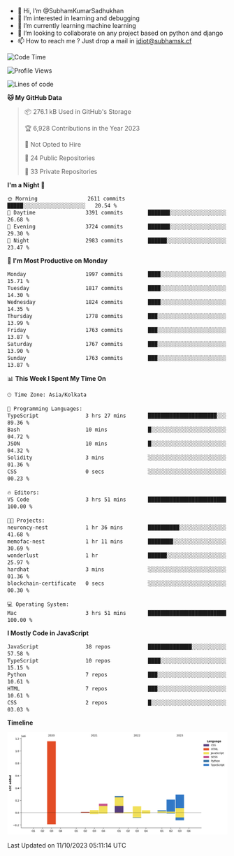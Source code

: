 - 👋 Hi, I’m @SubhamKumarSadhukhan
- 👀 I’m interested in learning and debugging
- 🌱 I’m currently learning machine learning
- 💞️ I’m looking to collaborate on any project based on python and django
- 📫 How to reach me ?
      Just drop a mail in idiot@subhamsk.cf

<!---
SubhamKumarSadhukhan/SubhamKumarSadhukhan is a ✨ special ✨ repository because its `README.md` (this file) appears on your GitHub profile.
You can click the Preview link to take a look at your changes.
--->


<!--START_SECTION:waka-->
![Code Time](http://img.shields.io/badge/Code%20Time-1%2C589%20hrs%2042%20mins-blue)

![Profile Views](http://img.shields.io/badge/Profile%20Views-1-blue)

![Lines of code](https://img.shields.io/badge/From%20Hello%20World%20I%27ve%20Written-2.3%20million%20lines%20of%20code-blue)

**🐱 My GitHub Data** 

> 📦 276.1 kB Used in GitHub's Storage 
 > 
> 🏆 6,928 Contributions in the Year 2023
 > 
> 🚫 Not Opted to Hire
 > 
> 📜 24 Public Repositories 
 > 
> 🔑 33 Private Repositories 
 > 
**I'm a Night 🦉** 

```text
🌞 Morning                2611 commits        █████░░░░░░░░░░░░░░░░░░░░   20.54 % 
🌆 Daytime                3391 commits        ███████░░░░░░░░░░░░░░░░░░   26.68 % 
🌃 Evening                3724 commits        ███████░░░░░░░░░░░░░░░░░░   29.30 % 
🌙 Night                  2983 commits        ██████░░░░░░░░░░░░░░░░░░░   23.47 % 
```
📅 **I'm Most Productive on Monday** 

```text
Monday                   1997 commits        ████░░░░░░░░░░░░░░░░░░░░░   15.71 % 
Tuesday                  1817 commits        ████░░░░░░░░░░░░░░░░░░░░░   14.30 % 
Wednesday                1824 commits        ████░░░░░░░░░░░░░░░░░░░░░   14.35 % 
Thursday                 1778 commits        ███░░░░░░░░░░░░░░░░░░░░░░   13.99 % 
Friday                   1763 commits        ███░░░░░░░░░░░░░░░░░░░░░░   13.87 % 
Saturday                 1767 commits        ███░░░░░░░░░░░░░░░░░░░░░░   13.90 % 
Sunday                   1763 commits        ███░░░░░░░░░░░░░░░░░░░░░░   13.87 % 
```


📊 **This Week I Spent My Time On** 

```text
🕑︎ Time Zone: Asia/Kolkata

💬 Programming Languages: 
TypeScript               3 hrs 27 mins       ██████████████████████░░░   89.36 % 
Bash                     10 mins             █░░░░░░░░░░░░░░░░░░░░░░░░   04.72 % 
JSON                     10 mins             █░░░░░░░░░░░░░░░░░░░░░░░░   04.32 % 
Solidity                 3 mins              ░░░░░░░░░░░░░░░░░░░░░░░░░   01.36 % 
CSS                      0 secs              ░░░░░░░░░░░░░░░░░░░░░░░░░   00.23 % 

🔥 Editors: 
VS Code                  3 hrs 51 mins       █████████████████████████   100.00 % 

🐱‍💻 Projects: 
neuroncy-nest            1 hr 36 mins        ██████████░░░░░░░░░░░░░░░   41.68 % 
memofac-nest             1 hr 11 mins        ████████░░░░░░░░░░░░░░░░░   30.69 % 
wonderlust               1 hr                ██████░░░░░░░░░░░░░░░░░░░   25.97 % 
hardhat                  3 mins              ░░░░░░░░░░░░░░░░░░░░░░░░░   01.36 % 
blockchain-certificate   0 secs              ░░░░░░░░░░░░░░░░░░░░░░░░░   00.30 % 

💻 Operating System: 
Mac                      3 hrs 51 mins       █████████████████████████   100.00 % 
```

**I Mostly Code in JavaScript** 

```text
JavaScript               38 repos            ██████████████░░░░░░░░░░░   57.58 % 
TypeScript               10 repos            ████░░░░░░░░░░░░░░░░░░░░░   15.15 % 
Python                   7 repos             ███░░░░░░░░░░░░░░░░░░░░░░   10.61 % 
HTML                     7 repos             ███░░░░░░░░░░░░░░░░░░░░░░   10.61 % 
CSS                      2 repos             █░░░░░░░░░░░░░░░░░░░░░░░░   03.03 % 
```



**Timeline**

![Lines of Code chart](https://raw.githubusercontent.com/SubhamKumarSadhukhan/SubhamKumarSadhukhan/main/assets/bar_graph.png)


 Last Updated on 11/10/2023 05:11:14 UTC
<!--END_SECTION:waka-->
